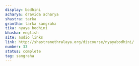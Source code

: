 ```yaml
---
display: bodhini
acharya: dravida acharya
shastra: tarka
grantha: tarka sangraha
tika: nyaya bodhini
bhasha: english
site: audio links
link: http://shastranethralaya.org/discourse/nyayabodhini/
number: 33
status: complete
tag: sangraha
---
```

